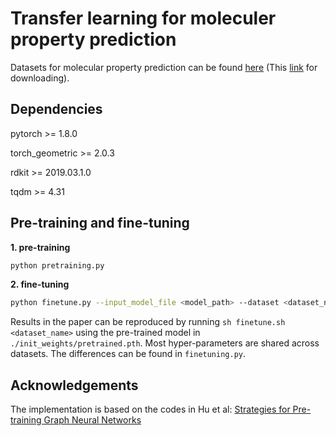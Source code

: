 # Transfer learning for moleculer property prediction

Datasets for molecular property prediction can be found [here](https://github.com/snap-stanford/pretrain-gnns#dataset-download) (This [link](http://snap.stanford.edu/gnn-pretrain/data/chem_dataset.zip) for downloading).

<h2> Dependencies </h2>

pytorch >= 1.8.0

torch_geometric >= 2.0.3

rdkit >= 2019.03.1.0

tqdm >= 4.31

<h2> Pre-training and fine-tuning </h2>

**1. pre-training**

```bash
python pretraining.py
```

**2. fine-tuning**

```bash
python finetune.py --input_model_file <model_path> --dataset <dataset_name>
```

Results in the paper can be reproduced by running `sh finetune.sh <dataset_name>` using the pre-trained model in `./init_weights/pretrained.pth`. Most hyper-parameters are shared across datasets. The differences can be found in `finetuning.py`.



<h2>Acknowledgements</h2>

The implementation is based on the codes in Hu et al: [Strategies for Pre-training Graph Neural Networks](https://github.com/snap-stanford/pretrain-gnns)
